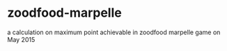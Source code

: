# zoodfood-marpelle
a calculation on maximum point achievable in zoodfood marpelle game on May 2015
